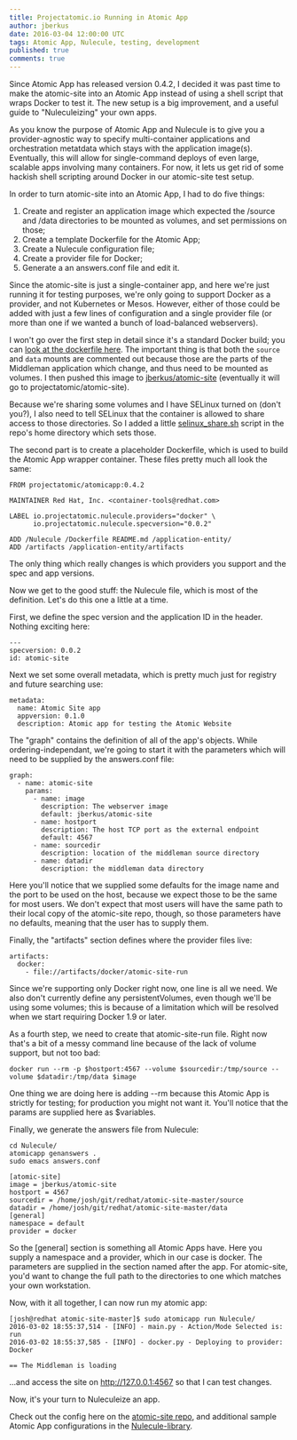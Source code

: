 ```yaml
---
title: Projectatomic.io Running in Atomic App
author: jberkus
date: 2016-03-04 12:00:00 UTC
tags: Atomic App, Nulecule, testing, development
published: true
comments: true
---
```


Since Atomic App has released version 0.4.2, I decided it was past time
to make the atomic-site into an Atomic App instead of using a shell script that
wraps Docker to test it.  The new setup is a big improvement, and a useful
guide to "Nuleculeizing" your own apps.

As you know the purpose of Atomic App and Nulecule is to give you a provider-agnostic
way to specify multi-container applications and orchestration metatdata which stays
with the application image(s).  Eventually, this will allow for single-command
deploys of even large, scalable apps involving many containers.  For now, it
lets us get rid of some hackish shell scripting around Docker in our atomic-site
test setup.

In order to turn atomic-site into an Atomic App, I had to do five things:

1. Create and register an application image which expected the /source and /data
   directories to be mounted as volumes, and set permissions on those;
2. Create a template Dockerfile for the Atomic App;
3. Create a Nulecule configuration file;
4. Create a provider file for Docker;
5. Generate a an answers.conf file and edit it.

Since the atomic-site is just a single-container app, and here we're just running
it for testing purposes, we're only going to support Docker as a provider, and
not Kubernetes or Mesos.  However, either of those could be added with just a few
lines of configuration and a single provider file (or more than one if we wanted
a bunch of load-balanced webservers).

I won't go over the first step in detail since it's a standard Docker build; you
can [look at the dockerfile here](https://github.com/projectatomic/atomic-site/blob/master/Dockerfile).  The
important thing is that both the `source` and `data` mounts are commented out
because those are the parts of the Middleman application which change, and thus
need to be mounted as volumes.  I then pushed this image to
 [jberkus/atomic-site](https://hub.docker.com/r/jberkus/atomic-site/)
(eventually it will go to projectatomic/atomic-site).

Because we're sharing some volumes and I have SELinux turned on (don't you?), I also
need to tell SELinux that the container is allowed to share access to those directories.
So I added a little [selinux_share.sh](https://github.com/projectatomic/atomic-site/blob/master/selinux_share.sh)
 script in the repo's home directory which sets
those.

The second part is to create a placeholder Dockerfile, which is used to build the Atomic App
wrapper container.  These files pretty much all look the same:

```
FROM projectatomic/atomicapp:0.4.2

MAINTAINER Red Hat, Inc. <container-tools@redhat.com>

LABEL io.projectatomic.nulecule.providers="docker" \
      io.projectatomic.nulecule.specversion="0.0.2"

ADD /Nulecule /Dockerfile README.md /application-entity/
ADD /artifacts /application-entity/artifacts
```

The only thing which really changes is which providers you support and the spec
and app versions.

Now we get to the good stuff: the Nulecule file, which is most of the definition.
Let's do this one a little at a time.

First, we define the spec version and the application ID in the header.  Nothing
exciting here:

```
---
specversion: 0.0.2
id: atomic-site
```

Next we set some overall metadata, which is pretty much just for registry
and future searching use:

```
metadata:
  name: Atomic Site app
  appversion: 0.1.0
  description: Atomic app for testing the Atomic Website
```

The "graph" contains the definition of all of the app's objects.  While ordering-independant,
we're going to start it with the parameters which will need to be supplied by
the answers.conf file:

```
graph:
  - name: atomic-site
    params:
      - name: image
        description: The webserver image
        default: jberkus/atomic-site
      - name: hostport
        description: The host TCP port as the external endpoint
        default: 4567
      - name: sourcedir
        description: location of the middleman source directory
      - name: datadir
        description: the middleman data directory
```

Here you'll notice that we supplied some defaults for the image name and the
port to be used on the host, because we expect those to be the same for most
users.  We don't expect that most users will have the same path to their local
copy of the atomic-site repo, though, so those parameters have no defaults, meaning
that the user has to supply them.

Finally, the "artifacts" section defines where the provider files live:

```
artifacts:
  docker:
    - file://artifacts/docker/atomic-site-run
```

Since we're supporting only Docker right now, one line is all we need.  We also
don't currently define any persistentVolumes, even though we'll be using some
volumes; this is because of a limitation which will be resolved when we start requiring
Docker 1.9 or later.

As a fourth step, we need to create that atomic-site-run file.  Right now that's
a bit of a messy command line because of the lack of volume support, but not
too bad:

```
docker run --rm -p $hostport:4567 --volume $sourcedir:/tmp/source --volume $datadir:/tmp/data $image
```

One thing we are doing here is adding --rm because this Atomic App is strictly for testing;
for production you might not want it.  You'll notice that the params are supplied here
as $variables.

Finally, we generate the answers file from Nulecule:

```
cd Nulecule/
atomicapp genanswers .
sudo emacs answers.conf

[atomic-site]
image = jberkus/atomic-site
hostport = 4567
sourcedir = /home/josh/git/redhat/atomic-site-master/source
datadir = /home/josh/git/redhat/atomic-site-master/data
[general]
namespace = default
provider = docker
```
So the [general] section is something all Atomic Apps have.  Here you supply a
namespace and a provider, which in our case is docker.  The parameters are supplied
in the section named after the app.  For atomic-site, you'd want to change
the full path to the directories to one which matches your own workstation.

Now, with it all together, I can now run my atomic app:

```
[josh@redhat atomic-site-master]$ sudo atomicapp run Nulecule/
2016-03-02 18:55:37,514 - [INFO] - main.py - Action/Mode Selected is: run
2016-03-02 18:55:37,585 - [INFO] - docker.py - Deploying to provider: Docker

== The Middleman is loading
```

...and access the site on http://127.0.0.1:4567 so that I can test changes.

Now, it's your turn to Nuleculeize an app.

Check out the config here on the [atomic-site repo](https://github.com/projectatomic/atomic-site), and additional sample Atomic App
configurations in the
[Nulecule-library](https://github.com/projectatomic/nulecule-library).
